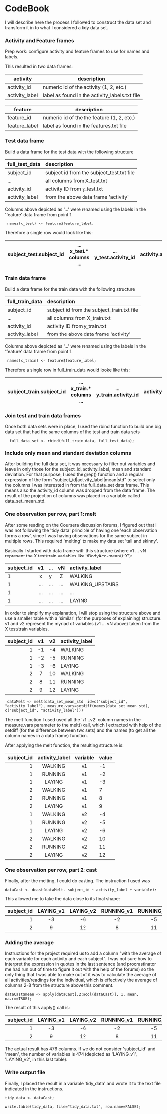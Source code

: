 # CodeBook #

I will describe here the process I followed to construct the data set and transform it in to what I considered
a tidy data set.

### Activity and Feature frames ###
Prep work: configure activity and feature frames to use for names and labels.

This resulted in two data frames: 

activity       | description                                    
---------------|------------------------------------------------
activity_id   | numeric id of the activity (1, 2, etc.)        
activity_label| label as found in the activity_labels.txt file 

feature       | description                                  
--------------|----------------------------------------------
feature_id    | numeric id of the the feature (1, 2, etc.)
feature_label | label as found in the features.txt file

### Test data frame ###

Build a data frame for the test data with the following structure

full_test_data     | description                                  
-------------------|:---------------------------------------------
subject_id         | subject id from the subject_test.txt file    
...                | all columns from X_test.txt                  
activity_id        | activity ID from y_test.txt                  
activity_label     | from the above data frame 'activity'         

 Columns above depicted as '...' were renamed using the labels in the 'feature' data frame from point 1.

``` 
 names(x_test) <- feature$feature_label;
```

 Therefore a single row would look like this:

subject_test.subject_id  | ... x_test.* columns ... | ... y_test.activity_id | activity.activity_label 
-------------------------|--------------------------|------------------------|------------------------

### Train data frame ###

Build a data frame for the train data with the following structure

full_train_data    | description                                   
-------------------|:----------------------------------------------
subject_id         | subject id from the subject_train.txt file    
...                | all columns from X_train.txt                  
activity_id        | activity ID from y_train.txt                  
activity_label     | from the above data frame 'activity'          

 Columns above depicted as '...' were renamed using the labels in the 'feature' data frame from point 1.

```
 names(x_train) <- feature$feature_label;
```

 Therefore a single row in full_train_data would looke like this:

subject_train.subject_id  | ... x_train.* columns ... | ... y_train.activity_id  | activity.activity_label
--------------------------|---------------------------|--------------------------|------------------------

### Join test and train data frames ###

Once both data sets were in place, I used the rbind function to build one big data set
  that had the same columns of the test and train data sets

```
  full_data_set <- rbind(full_train_data, full_test_data);
```

### Include only mean and standard deviation columns ###

After building the full data set, it was necessary to filter out variables and leave in only those for the
subject_id, activity_label, mean and standard deviation. For that purpose, I used the grep() function and a regular
expression of the form "subject_id|activity_label|mean|std" to select only the columns I was interested in from the full_data_set data frame. This means also the activity_id column was dropped from the data frame. The result of the projection of columns was placed in a variable called data_set_mean_std.

### One observation per row, part 1: melt ###

After some reading on the Coursera discussion forums, I figured out that I was not following the 'tidy data' principle of having one 'each observation forms a row', since I was having observations for the same subject in multiple rows. This required 'melting' to make my data set 'tall and skinny'.

Basically I started with data frame with this structure (where v1 ... vN represent the X test/train variables like 'tBodyAcc-mean()-X'):

subject_id  |    v1             | ... |  vN   | activity_label            
------------|:-----------------:|-----|:-----:|:-------------------------
1           |     x             |  y  |  Z    |    WALKING               
1           |     ...           | ... |  ...  |    WALKING_UPSTAIRS       
1           |     ...           | ... |  ...  |    ...
1           |     ...           | ... |  ...  |    LAYING                

In order to simplify my explanation, I will stop using the structure above and use a smaller table with a 'similar' (for the purposes of explaining) structure. v1 and v2 represent the myriad of variables (v1 ... vN above) taken from the X test/train variables.

subject_id | v1 | v2 | activity_label
----------:|:--:|:--:|:--------------
        1  | -1 | -4 | WALKING       
        1  | -2 | -5 | RUNNING       
        1  | -3 | -6 | LAYING        
        2  |  7 | 10 | WALKING       
        2  |  8 | 11 | RUNNING       
        2  |  9 | 12 | LAYING        

```
 dataMelt <- melt(data_set_mean_std, id=c("subject_id", "activity_label"), measure.vars=setdiff(names(data_set_mean_std), c("subject_id", "activity_label")));
```
The melt function I used used all the 'v1...v2' column names in the measure.vars parameter to the melt() call, which I extracted with help of the setdiff (for the difference between two sets) and the names (to get all the column names in a data frame) function.

After applying the melt function, the resulting structure is:

subject_id | activity_label |  variable | value
----------:|:--------------:|:---------:|:-----
       1   | WALKING        |  v1       |  -1  
       1   | RUNNING        |  v1       |  -2  
       1   | LAYING         |  v1       |  -3  
       2   | WALKING        |  v1       |   7  
       2   | RUNNING        |  v1       |   8  
       2   | LAYING         |  v1       |   9   
       1   | WALKING        |  v2       |  -4  
       1   | RUNNING        |  v2       |  -5  
       1   | LAYING         |  v2       |  -6  
       2   | WALKING        |  v2       |  10  
       2   | RUNNING        |  v2       |  11  
       2   | LAYING         |  v2       |  12   


### One observation per row, part 2: cast ###

Finally, after the melting, I could do casting. The instruction I used was 

```
dataCast <- dcast(dataMelt, subject_id ~ activity_label + variable);
```

This allowed me to take the data close to its final shape:

subject_id | LAYING_v1 | LAYING_v2 | RUNNING_v1 | RUNNING_v2 | WALKING_v1 | WALKING_v2
----------:|:---------:|:---------:|:----------:|:----------:|:----------:|:----------
         1 |        -3 |        -6 |         -2 |       -5   |       -1   |       -4  
         2 |         9 |        12 |          8 |       11   |        7   |       10  


### Adding the average ###

Instructions for the project required us to add a column "with the average of each variable for each activity and each subject".
I was not sure how to interpret the expression in quotes in the last sentence (and procrastinator me had run out of time to figure it out with the help of the forums) so the only thing that I was able to make out of it was to calculate the average of all activities/readings for the individual, which is effectively the average of columns 2-8 from the structure above this comment.

```
dataCast$mean <- apply(dataCast[,2:ncol(dataCast)], 1, mean, na.rm=TRUE);
```

The result of this apply() call is: 

subject_id | LAYING_v1 | LAYING_v2 | RUNNING_v1 | RUNNING_v2 | WALKING_v1 | WALKING_v2 | mean
----------:|:---------:|:---------:|:----------:|:----------:|:----------:|:----------:|------
         1 |        -3 |        -6 |         -2 |       -5   |       -1   |       -4   |  -3.5
         2 |         9 |        12 |          8 |       11   |        7   |       10   |   9.5

The actual result has 476 columns. If we do not consider 'subject_id' and 'mean', the number of variables is 474 (depicted as 'LAYING_v1', 'LAYING_v2', in this last table).

### Write output file ###

Finally, I placed the result in a variable 'tidy_data' and wrote it to the text file indicated in the instructions.

```
tidy_data <- dataCast;

write.table(tidy_data, file="tidy_data.txt", row.name=FALSE);
```
